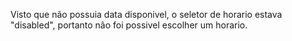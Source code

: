 Visto que não possuia data disponivel, o seletor de horario estava "disabled", portanto não foi possivel escolher um horario.